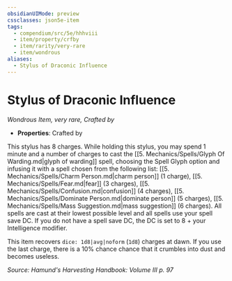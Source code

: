 ```yaml
---
obsidianUIMode: preview
cssclasses: json5e-item
tags:
  - compendium/src/5e/hhhviii
  - item/property/crfby
  - item/rarity/very-rare
  - item/wondrous
aliases:
  - Stylus of Draconic Influence
---
```

# Stylus of Draconic Influence
*Wondrous Item, very rare, Crafted by*  

- **Properties**: Crafted by

This stylus has 8 charges. While holding this stylus, you may spend 1 minute and a number of charges to cast the [[5. Mechanics/Spells/Glyph Of Warding.md\|glyph of warding]] spell, choosing the Spell Glyph option and infusing it with a spell chosen from the following list: [[5. Mechanics/Spells/Charm Person.md\|charm person]] (1 charge), [[5. Mechanics/Spells/Fear.md\|fear]] (3 charges), [[5. Mechanics/Spells/Confusion.md\|confusion]] (4 charges), [[5. Mechanics/Spells/Dominate Person.md\|dominate person]] (5 charges), [[5. Mechanics/Spells/Mass Suggestion.md\|mass suggestion]] (6 charges). All spells are cast at their lowest possible level and all spells use your spell save DC. If you do not have a spell save DC, the DC is set to 8 + your Intelligence modifier.

This item recovers `dice: 1d8|avg|noform` (`1d8`) charges at dawn. If you use the last charge, there is a 10% chance chance that it crumbles into dust and becomes useless.

*Source: Hamund's Harvesting Handbook: Volume III p. 97*
